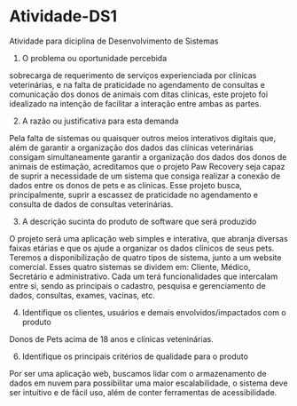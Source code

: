 # Atividade-DS1
Atividade para diciplina de Desenvolvimento de Sistemas

1. O problema ou oportunidade percebida
  
sobrecarga de requerimento de serviços experienciada por clínicas veterinárias, e na falta de praticidade no agendamento de consultas e comunicação dos donos de animais com ditas clinicas, este projeto foi idealizado na intenção de facilitar a interação entre ambas as partes.

2. A razão ou justificativa para esta demanda
   
Pela falta de sistemas ou quaisquer outros meios interativos digitais que, além de garantir a organização dos dados das clínicas veterinárias consigam simultaneamente garantir a organização dos dados dos donos de animais de estimação, acreditamos que o projeto Paw Recovery seja capaz de suprir a necessidade de um sistema que consiga realizar a conexão de dados entre os donos de pets e as clinicas. Esse projeto busca, principalmente, suprir a escassez de praticidade no agendamento e consulta de dados de consultas veterinárias.

3. A descrição sucinta do produto de software que será produzido
  
O projeto será uma aplicação web simples e interativa, que abranja diversas faixas etárias e que os ajude a organizar os dados clínicos de seus pets. Teremos a disponibilização de quatro tipos de sistema, junto a um website comercial. Esses quatro sistemas se dividem em: Cliente, Médico, Secretário e administrativo. Cada um terá funcionalidades que intercalam entre si, sendo as principais o cadastro, pesquisa e gerenciamento de dados, consultas, exames, vacinas, etc. 

4. Identifique os clientes, usuários e demais envolvidos/impactados com o produto
     
Donos de Pets acima de 18 anos e clínicas veteninárias.

6. Identifique os principais critérios de qualidade para o produto

Por ser uma aplicação web, buscamos lidar com o armazenamento de dados em nuvem para possibilitar uma maior escalabilidade, o sistema deve ser intuítivo e de fácil uso, além de conter ferramentas de acessibilidade.

